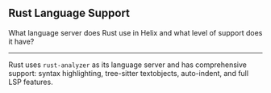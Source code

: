 ## Rust Language Support

What language server does Rust use in Helix and what level of support does it have?

---

Rust uses `rust-analyzer` as its language server and has comprehensive support: syntax highlighting, tree-sitter textobjects, auto-indent, and full LSP features.

